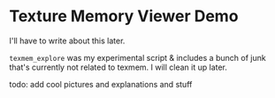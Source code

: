 # Texture Memory Viewer Demo
I'll have to write about this later.

``texmem_explore`` was my experimental script & includes a bunch of junk that's currently not related to texmem. I will clean it up later.

todo: add cool pictures and explanations and stuff